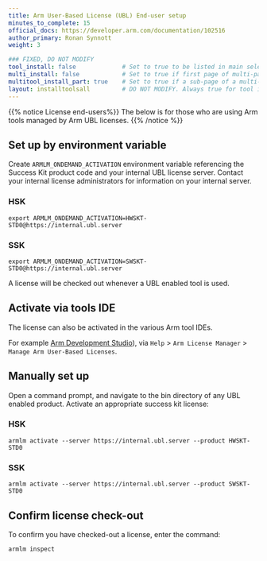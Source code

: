 ```yaml
---
title: Arm User-Based License (UBL) End-user setup
minutes_to_complete: 15
official_docs: https://developer.arm.com/documentation/102516
author_primary: Ronan Synnott
weight: 3                       

### FIXED, DO NOT MODIFY
tool_install: false             # Set to true to be listed in main selection page, else false
multi_install: false            # Set to true if first page of multi-page article, else false
multitool_install_part: true    # Set to true if a sub-page of a multi-page article, else false
layout: installtoolsall         # DO NOT MODIFY. Always true for tool install articles
---
```

{{% notice License end-users%}}
The below is for those who are using Arm tools managed by Arm UBL licenses.
{{% /notice %}}

## Set up by environment variable

Create `ARMLM_ONDEMAND_ACTIVATION` environment variable referencing the Success Kit product code and your internal UBL license server. Contact your internal license administrators for information on your internal server.

### HSK
```console
export ARMLM_ONDEMAND_ACTIVATION=HWSKT-STD0@https://internal.ubl.server
```
### SSK
```console
export ARMLM_ONDEMAND_ACTIVATION=SWSKT-STD0@https://internal.ubl.server
```
A license will be checked out whenever a UBL enabled tool is used.

## Activate via tools IDE

The license can also be activated in the various Arm tool IDEs.

For example [Arm Development Studio](https://developer.arm.com/Tools%20and%20Software/Arm%20Development%20Studio)), via `Help` > `Arm License Manager` > `Manage Arm User-Based Licenses`.

## Manually set up

Open a command prompt, and navigate to the bin directory of any UBL enabled product. Activate an appropriate success kit license:
### HSK
```console
armlm activate --server https://internal.ubl.server --product HWSKT-STD0
```
### SSK
```
armlm activate --server https://internal.ubl.server --product SWSKT-STD0
```
## Confirm license check-out
To confirm you have checked-out a license, enter the command:
```console
armlm inspect
```
